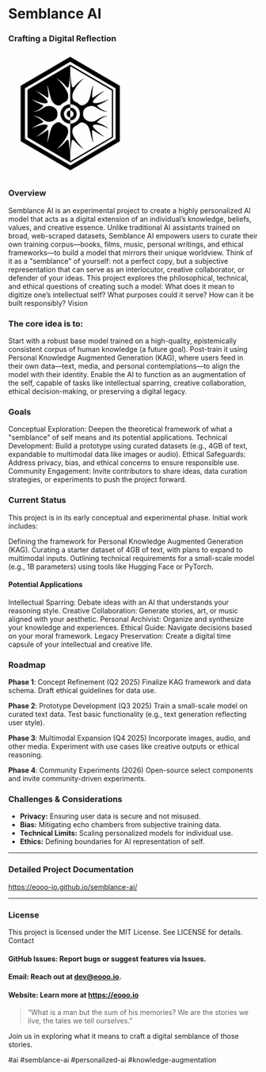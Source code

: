 # Semblance AI
### Crafting a Digital Reflection


<img src="https://github.com/eooo-io/semblance-ai/blob/main/assets/semblance-logo.png" alt="isolated" width="250"/>

### Overview
Semblance AI is an experimental project to create a highly personalized AI model that acts as a digital extension of an individual’s knowledge, beliefs, values, and creative essence. Unlike traditional AI assistants trained on broad, web-scraped datasets, Semblance AI empowers users to curate their own training corpus—books, films, music, personal writings, and ethical frameworks—to build a model that mirrors their unique worldview. Think of it as a "semblance" of yourself: not a perfect copy, but a subjective representation that can serve as an interlocutor, creative collaborator, or defender of your ideas.
This project explores the philosophical, technical, and ethical questions of creating such a model: What does it mean to digitize one’s intellectual self? What purposes could it serve? How can it be built responsibly?
Vision

### The core idea is to:

Start with a robust base model trained on a high-quality, epistemically consistent corpus of human knowledge (a future goal).
Post-train it using Personal Knowledge Augmented Generation (KAG), where users feed in their own data—text, media, and personal contemplations—to align the model with their identity.
Enable the AI to function as an augmentation of the self, capable of tasks like intellectual sparring, creative collaboration, ethical decision-making, or preserving a digital legacy.

### Goals

Conceptual Exploration: Deepen the theoretical framework of what a "semblance" of self means and its potential applications.
Technical Development: Build a prototype using curated datasets (e.g., 4GB of text, expandable to multimodal data like images or audio).
Ethical Safeguards: Address privacy, bias, and ethical concerns to ensure responsible use.
Community Engagement: Invite contributors to share ideas, data curation strategies, or experiments to push the project forward.

### Current Status
This project is in its early conceptual and experimental phase. Initial work includes:

Defining the framework for Personal Knowledge Augmented Generation (KAG).
Curating a starter dataset of 4GB of text, with plans to expand to multimodal inputs.
Outlining technical requirements for a small-scale model (e.g., 1B parameters) using tools like Hugging Face or PyTorch.

#### Potential Applications

Intellectual Sparring: Debate ideas with an AI that understands your reasoning style.
Creative Collaboration: Generate stories, art, or music aligned with your aesthetic.
Personal Archivist: Organize and synthesize your knowledge and experiences.
Ethical Guide: Navigate decisions based on your moral framework.
Legacy Preservation: Create a digital time capsule of your intellectual and creative life.

### Roadmap

**Phase 1**: Concept Refinement (Q2 2025)
Finalize KAG framework and data schema.
Draft ethical guidelines for data use.


**Phase 2**: Prototype Development (Q3 2025)
Train a small-scale model on curated text data.
Test basic functionality (e.g., text generation reflecting user style).


**Phase 3**: Multimodal Expansion (Q4 2025)
Incorporate images, audio, and other media.
Experiment with use cases like creative outputs or ethical reasoning.


**Phase 4**: Community Experiments (2026)
Open-source select components and invite community-driven experiments.



### Challenges & Considerations

 - **Privacy:** Ensuring user data is secure and not misused.
 - **Bias:** Mitigating echo chambers from subjective training data.
 - **Technical Limits:** Scaling personalized models for individual use.
 - **Ethics:** Defining boundaries for AI representation of self.

--- 

### Detailed Project Documentation
https://eooo-io.github.io/semblance-ai/

---

### License
This project is licensed under the MIT License. See LICENSE for details.
Contact

#### GitHub Issues: Report bugs or suggest features via Issues.

#### Email: Reach out at dev@eooo.io.
#### Website: Learn more at https://eooo.io


> “What is a man but the sum of his memories? We are the stories we live, the tales we tell ourselves.”

Join us in exploring what it means to craft a digital semblance of those stories.

#ai #semblance-ai #personalized-ai #knowledge-augmentation
